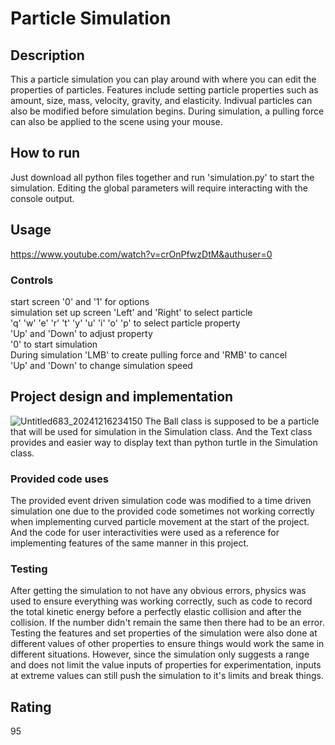 # Particle Simulation

## Description
This a particle simulation you can play around with where you can edit the properties of particles. Features include setting particle properties such as amount, size, mass, velocity, gravity, and elasticity. Indivual particles can also be modified before simulation begins. During simulation, a pulling force can also be applied to the scene using your mouse.

## How to run
Just download all python files together and run 'simulation.py' to start the simulation. Editing the global parameters will require interacting with the console output.

## Usage
https://www.youtube.com/watch?v=crOnPfwzDtM&authuser=0
### Controls
start screen '0' and '1' for options\
simulation set up screen 'Left' and 'Right' to select particle\
'q' 'w' 'e' 'r' 't' 'y' 'u' 'i' 'o' 'p' to select particle property\
'Up' and 'Down' to adjust property\
'0' to start simulation\
During simulation 'LMB' to create pulling force and 'RMB' to cancel\
'Up' and 'Down' to change simulation speed

## Project design and implementation
![Untitled683_20241216234150](https://github.com/user-attachments/assets/4b129da4-b4ef-447b-9dc1-1cf468309a42)
The Ball class is supposed to be a particle that will be used for simulation in the Simulation class. And the Text class provides and easier way to display text than python turtle in the Simulation class.
### Provided code uses
The provided event driven simulation code was modified to a time driven simulation one due to the provided code sometimes not working correctly when implementing curved particle movement at the start of the project.
And the code for user interactivities were used as a reference for implementing features of the same manner in this project.
### Testing
After getting the simulation to not have any obvious errors, physics was used to ensure everything was working correctly, such as code to record the total kinetic energy before a perfectly elastic collision and after the collision. If the number didn't remain the same then there had to be an error. Testing the features and set properties of the simulation were also done at different values of other properties to ensure things would work the same in different situations. However, since the simulation only suggests a range and does not limit the value inputs of properties for experimentation, inputs at extreme values can still push the simulation to it's limits and break things.

## Rating
95
